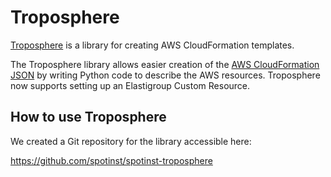 # Troposphere

[Troposphere](https://github.com/cloudtools/troposphere) is a library for creating AWS CloudFormation templates.

The Troposphere library allows easier creation of the [AWS CloudFormation JSON](https://docs.aws.amazon.com/AWSCloudFormation/latest/UserGuide/Welcome.html) by writing Python code to describe the AWS resources. Troposphere now supports setting up an Elastigroup Custom Resource.

## How to use Troposphere

We created a Git repository for the library accessible here:

https://github.com/spotinst/spotinst-troposphere
